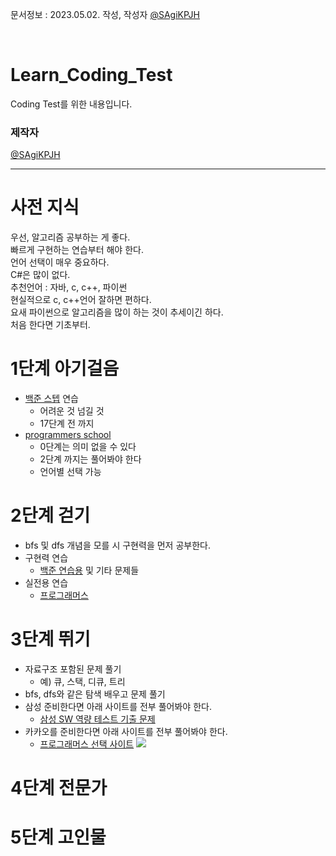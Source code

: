 문서정보 : 2023.05.02. 작성, 작성자 [@SAgiKPJH](https://github.com/SAgiKPJH)

<br>

# Learn_Coding_Test
Coding Test를 위한 내용입니다.

### 제작자
[@SAgiKPJH](https://github.com/SAgiKPJH)

---

# 사전 지식

우선, 알고리즘 공부하는 게 좋다.  
빠르게 구현하는 연습부터 해야 한다.  
언어 선택이 매우 중요하다.  
C#은 많이 없다.  
추천언어 : 자바, c, c++, 파이썬  
현실적으로 c, c++언어 잘하면 편하다.  
요새 파이썬으로 알고리즘을 많이 하는 것이 추세이긴 하다.  
처음 한다면 기초부터.  


# 1단계 아기걸음

- [백준 스텝](https://www.acmicpc.net/step) 연습
  - 어려운 것 넘길 것
  - 17단계 전 까지
- [programmers school](https://school.programmers.co.kr/learn/challenges?order=recent&page=1)
  - 0단계는 의미 없을 수 있다
  - 2단계 까지는 풀어봐야 한다
  - 언어별 선택 가능


# 2단계 걷기

- bfs 및 dfs 개념을 모를 시 구현력을 먼저 공부한다.
- 구현력 연습
  - [백준 연습용](https://www.acmicpc.net/problem/tags) 및 기타 문제들
- 실전용 연습
  - [프로그래머스](https://school.programmers.co.kr/learn/challenges?order=recent&languages=cpp)


# 3단계 뛰기

- 자료구조 포함된 문제 풀기
  - 예) 큐, 스택, 디큐, 트리
- bfs, dfs와 같은 탐색 배우고 문제 풀기
- 삼성 준비한다면 아래 사이트를 전부 풀어봐야 한다.
  - [삼성 SW 역량 테스트 기출 문제](https://www.acmicpc.net/workbook/view/1152)
- 카카오를 준비한다면 아래 사이트를 전부 풀어봐야 한다.
  - [프로그래머스 선택 사이트](https://school.programmers.co.kr/learn/challenges?order=recent&languages=cpp)
    <img src="https://user-images.githubusercontent.com/66783849/235521685-688e5e42-d355-4104-84c5-0a94e58f5fc4.png"/>

# 4단계 전문가


# 5단계 고인물
